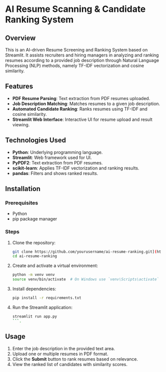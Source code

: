 # AI Resume Scanning & Candidate Ranking System

## Overview
This is an AI-driven Resume Screening and Ranking System based on Streamlit. It assists recruiters and hiring managers in analyzing and ranking resumes according to a provided job description through Natural Language Processing (NLP) methods, namely TF-IDF vectorization and cosine similarity.

## Features
- **PDF Resume Parsing**: Text extraction from PDF resumes uploaded.
- **Job Description Matching**: Matches resumes to a given job description.
- **Automated Candidate Ranking**: Ranks resumes using TF-IDF and cosine similarity.
- **Streamlit Web Interface**: Interactive UI for resume upload and result viewing.

## Technologies Used
- **Python**: Underlying programming language.
- **Streamlit**: Web framework used for UI.
- **PyPDF2**: Text extraction from PDF resumes.
- **scikit-learn**: Applies TF-IDF vectorization and ranking results.
- **pandas**: Filters and shows ranked results.

## Installation
### Prerequisites
- Python 
- pip package manager

### Steps
1. Clone the repository:
   ```sh
   git clone https://github.com/yourusername/ai-resume-ranking.git](https://github.com/BabariyaTirth/-AI-powered-Resume-Screening-and-Ranking-System-
   cd ai-resume-ranking
   ```
2. Create and activate a virtual environment:
   ```sh
   python -m venv venv
   source venv/bin/activate  # On Windows use `venv\Scripts\activate`
   ```
3. Install dependencies:
   ```sh
   pip install -r requirements.txt
   ```
4. Run the Streamlit application:
   ```sh
   streamlit run app.py
   ```.

## Usage
1. Enter the job description in the provided text area.
2. Upload one or multiple resumes in PDF format.
3. Click the **Submit** button to rank resumes based on relevance.
4. View the ranked list of candidates with similarity scores.


